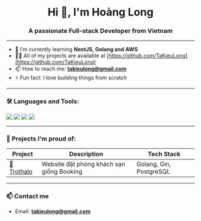 <h1 align="center">Hi 👋, I'm Hoàng Long</h1>
<h3 align="center">A passionate Full-stack Developer from Vietnam</h3>

---

- 🌱 I’m currently learning **NestJS, Golang and AWS**
- 👨‍💻 All of my projects are available at [https://github.com/TaKieuLong](https://github.com/TaKieuLong)
- 📫 How to reach me: **takieulong@gmail.com**
- ⚡ Fun fact: I love building things from scratch

---

### 🛠️ Languages and Tools:
<p align="left">
  <img src="https://img.shields.io/badge/NestJS-E0234E?style=for-the-badge&logo=nestjs&logoColor=white"/>
  <img src="https://img.shields.io/badge/Golang-00ADD8?style=for-the-badge&logo=go&logoColor=white"/>
  <img src="https://img.shields.io/badge/PostgreSQL-336791?style=for-the-badge&logo=postgresql&logoColor=white"/>
  <img src="https://img.shields.io/badge/AWS-FF9900?style=for-the-badge&logo=amazonaws&logoColor=white"/>
</p>

---

### 🧠 Projects I'm proud of:
| Project | Description | Tech Stack |
|--------|-------------|------------|
| [🏨 Trothalo](https://github.com/TaKieuLong) | Website đặt phòng khách sạn giống Booking | Golang, Gin, PostgreSQL |


---



### 📫 Contact me

- Email: **takieulong@gmail.com**



